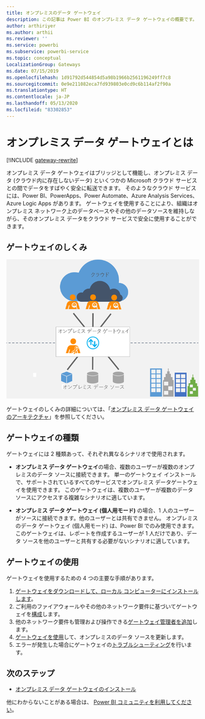```yaml
---
title: オンプレミスのデータ ゲートウェイ
description: この記事は Power BI のオンプレミス データ ゲートウェイの概要です。 このゲートウェイを使用し、DirectQuery データ ソースを操作できます。 また、このゲートウェイを使用し、オンプレミス データでクラウド データセットを更新できます。
author: arthiriyer
ms.author: arthii
ms.reviewer: ''
ms.service: powerbi
ms.subservice: powerbi-service
ms.topic: conceptual
LocalizationGroup: Gateways
ms.date: 07/15/2019
ms.openlocfilehash: 1d91792d544854d5a98b1966b2561196249ff7c8
ms.sourcegitcommit: 0e9e211082eca7fd939803e0cd9c6b114af2f90a
ms.translationtype: HT
ms.contentlocale: ja-JP
ms.lasthandoff: 05/13/2020
ms.locfileid: "83302853"
---
```

# <a name="what-is-an-on-premises-data-gateway"></a>オンプレミス データ ゲートウェイとは

[!INCLUDE [gateway-rewrite](../includes/gateway-rewrite.md)]

オンプレミス データ ゲートウェイはブリッジとして機能し、オンプレミス データ (クラウド内に存在しないデータ) といくつかの Microsoft クラウド サービスとの間でデータをすばやく安全に転送できます。 そのようなクラウド サービスには、Power BI、PowerApps、Power Automate、Azure Analysis Services、Azure Logic Apps があります。 ゲートウェイを使用することにより、組織はオンプレミス ネットワーク上のデータベースやその他のデータソースを維持しながら、そのオンプレミス データをクラウド サービスで安全に使用することができます。

## <a name="how-the-gateway-works"></a>ゲートウェイのしくみ

![ゲートウェイの概要](media/service-gateway-onprem/on-premises-data-gateway.png)

ゲートウェイのしくみの詳細については、「[オンプレミス データ ゲートウェイのアーキテクチャ](/data-integration/gateway/service-gateway-onprem-indepth)」を参照してください。

## <a name="types-of-gateways"></a>ゲートウェイの種類

ゲートウェイには 2 種類あって、それぞれ異なるシナリオで使用されます。

* **オンプレミス データ ゲートウェイ**の場合、複数のユーザーが複数のオンプレミスのデータ ソースに接続できます。 単一のゲートウェイ インストールで、サポートされているすべてのサービスでオンプレミス データゲートウェイを使用できます。 このゲートウェイは、複数のユーザーが複数のデータ ソースにアクセスする複雑なシナリオに適しています。

* **オンプレミス データ ゲートウェイ (個人用モード)** の場合、1 人のユーザーがソースに接続できます。他のユーザーとは共有できません。 オンプレミスのデータ ゲートウェイ (個人用モード) は、Power BI でのみ使用できます。 このゲートウェイは、レポートを作成するユーザーが 1 人だけであり、データ ソースを他のユーザーと共有する必要がないシナリオに適しています。

## <a name="use-a-gateway"></a>ゲートウェイの使用

ゲートウェイを使用するための 4 つの主要な手順があります。

1. [ゲートウェイをダウンロードして、ローカル コンピューターにインストールします](/data-integration/gateway/service-gateway-install)。
1. ご利用のファイアウォールやその他のネットワーク要件に基づいてゲートウェイを[構成](/data-integration/gateway/service-gateway-app)します。
1. 他のネットワーク要件も管理および操作できる[ゲートウェイ管理者を追加](/data-integration/gateway/service-gateway-manage)します。
1. [ゲートウェイを使用](service-gateway-sql-tutorial.md)して、オンプレミスのデータ ソースを更新します。
1. エラーが発生した場合にゲートウェイの[トラブルシューティング](service-gateway-onprem-tshoot.md)を行います。

## <a name="next-steps"></a>次のステップ

* [オンプレミス データ ゲートウェイのインストール](/data-integration/gateway/service-gateway-install)

他にわからないことがある場合は、 [Power BI コミュニティを利用してください](https://community.powerbi.com/)。
